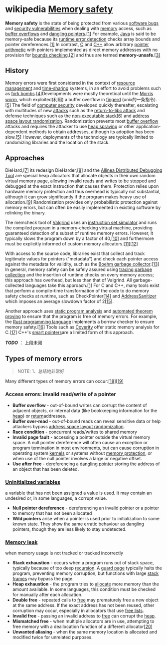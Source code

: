 # wikipedia [Memory safety](https://en.wikipedia.org/wiki/Memory_safety)

**Memory safety** is the state of being protected from various [software bugs](https://en.wikipedia.org/wiki/Software_bugs) and [security vulnerabilities](https://en.wikipedia.org/wiki/Vulnerability_(computing)) when dealing with [memory](https://en.wikipedia.org/wiki/Random-access_memory) access, such as [buffer overflows](https://en.wikipedia.org/wiki/Buffer_overflow) and [dangling pointers](https://en.wikipedia.org/wiki/Dangling_pointer).[[1\]](https://en.wikipedia.org/wiki/Memory_safety#cite_note-Adve-1) For example, [Java](https://en.wikipedia.org/wiki/Java_(programming_language)) is said to be memory-safe because its [runtime error detection](https://en.wikipedia.org/wiki/Runtime_error_detection) checks array bounds and pointer dereferences.[[1\]](https://en.wikipedia.org/wiki/Memory_safety#cite_note-Adve-1) In contrast, [C](https://en.wikipedia.org/wiki/C_(programming_language)) and [C++](https://en.wikipedia.org/wiki/C%2B%2B) allow arbitrary [pointer arithmetic](https://en.wikipedia.org/wiki/Pointer_arithmetic) with pointers implemented as direct memory addresses with no provision for [bounds checking](https://en.wikipedia.org/wiki/Bounds_checking),[[2\]](https://en.wikipedia.org/wiki/Memory_safety#cite_note-2) and thus are termed **memory-unsafe**.[[3\]](https://en.wikipedia.org/wiki/Memory_safety#cite_note-3)

## History

Memory errors were first considered in the context of [resource management](https://en.wikipedia.org/wiki/Resource_management) and [time-sharing](https://en.wikipedia.org/wiki/Time-sharing) systems, in an effort to avoid problems such as [fork bombs](https://en.wikipedia.org/wiki/Fork_bomb).[[4\]](https://en.wikipedia.org/wiki/Memory_safety#cite_note-4)Developments were mostly theoretical until the [Morris worm](https://en.wikipedia.org/wiki/Morris_worm), which exploited(利用) a buffer overflow in [fingerd](https://en.wikipedia.org/wiki/Fingerd) (unix的一条指令).[[5\]](https://en.wikipedia.org/wiki/Memory_safety#cite_note-Veen-5) The field of [computer security](https://en.wikipedia.org/wiki/Computer_security) developed quickly thereafter, escalating with multitudes of new [attacks](https://en.wikipedia.org/wiki/Attack_(computing)) such as the [return-to-libc attack](https://en.wikipedia.org/wiki/Return-to-libc_attack) and defense techniques such as the [non-executable stack](https://en.wikipedia.org/wiki/Executable_space_protection)[[6\]](https://en.wikipedia.org/wiki/Memory_safety#cite_note-6) and [address space layout randomization](https://en.wikipedia.org/wiki/Address_space_layout_randomization). Randomization prevents most [buffer overflow](https://en.wikipedia.org/wiki/Buffer_overflow) attacks and requires the attacker to use [heap spraying](https://en.wikipedia.org/wiki/Heap_spraying) or other application-dependent methods to obtain addresses, although its adoption has been slow.[[5\]](https://en.wikipedia.org/wiki/Memory_safety#cite_note-Veen-5) However, deployments of the technology are typically limited to randomizing libraries and the location of the stack.



## Approaches

DieHard,[[7\]](https://en.wikipedia.org/wiki/Memory_safety#cite_note-7) its redesign DieHarder,[[8\]](https://en.wikipedia.org/wiki/Memory_safety#cite_note-8) and the [Allinea Distributed Debugging Tool](https://en.wikipedia.org/wiki/Allinea_Distributed_Debugging_Tool) are special heap allocators that allocate objects in their own random virtual memory page, allowing invalid reads and writes to be stopped and debugged at the exact instruction that causes them. Protection relies upon hardware memory protection and thus overhead is typically not substantial, although it can grow significantly if the program makes heavy use of allocation.[[9\]](https://en.wikipedia.org/wiki/Memory_safety#cite_note-9) Randomization provides only probabilistic protection against memory errors, but can often be easily implemented in existing software by relinking the binary.

The memcheck tool of [Valgrind](https://en.wikipedia.org/wiki/Valgrind) uses an [instruction set simulator](https://en.wikipedia.org/wiki/Instruction_set_simulator) and runs the compiled program in a memory-checking virtual machine, providing guaranteed detection of a subset of runtime memory errors. However, it typically slows the program down by a factor of 40,[[10\]](https://en.wikipedia.org/wiki/Memory_safety#cite_note-10) and furthermore must be explicitly informed of custom memory allocators.[[11\]](https://en.wikipedia.org/wiki/Memory_safety#cite_note-11)[[12\]](https://en.wikipedia.org/wiki/Memory_safety#cite_note-12)

With access to the source code, libraries exist that collect and track legitimate values for pointers ("metadata") and check each pointer access against the metadata for validity, such as the [Boehm garbage collector](https://en.wikipedia.org/wiki/Boehm_garbage_collector).[[13\]](https://en.wikipedia.org/wiki/Memory_safety#cite_note-13) In general, memory safety can be safely assured using [tracing garbage collection](https://en.wikipedia.org/wiki/Garbage_collection_(computer_science)) and the insertion of runtime checks on every memory access; this approach has overhead, but less than that of Valgrind. All garbage-collected languages take this approach.[[1\]](https://en.wikipedia.org/wiki/Memory_safety#cite_note-Adve-1) For C and C++, many tools exist that perform a compile-time transformation of the code to do memory safety checks at runtime, such as CheckPointer[[14\]](https://en.wikipedia.org/wiki/Memory_safety#cite_note-14) and [AddressSanitizer](https://en.wikipedia.org/wiki/AddressSanitizer) which imposes an average slowdown factor of 2[[15\]](https://en.wikipedia.org/wiki/Memory_safety#cite_note-15).

Another approach uses [static program analysis](https://en.wikipedia.org/wiki/Static_program_analysis) and [automated theorem proving](https://en.wikipedia.org/wiki/Automated_theorem_proving) to ensure that the program is free of memory errors. For example, the [Rust programming language](https://en.wikipedia.org/wiki/Rust_(programming_language)) implements a borrow checker to ensure memory safety.[[16\]](https://en.wikipedia.org/wiki/Memory_safety#cite_note-16) Tools such as [Coverity](https://en.wikipedia.org/wiki/Coverity) offer static memory analysis for C.[[17\]](https://en.wikipedia.org/wiki/Memory_safety#cite_note-17) C++'s [smart pointers](https://en.wikipedia.org/wiki/Smart_pointers)are a limited form of this approach.



***TODO*** ： 上段未阅



## Types of memory errors

> NOTE: 
> 1、总结地非常好

Many different types of memory errors can occur:[[18\]](https://en.wikipedia.org/wiki/Memory_safety#cite_note-18)[[19\]](https://en.wikipedia.org/wiki/Memory_safety#cite_note-19)



### Access errors: invalid read/write of a pointer

- **Buffer overflow** - out-of-bound writes can corrupt the content of adjacent objects, or internal data (like bookkeeping information for the [heap](https://en.wikipedia.org/wiki/Memory_management#Dynamic_memory_allocation)) or [return](https://en.wikipedia.org/wiki/Return_statement)addresses.
- **Buffer over-read** - out-of-bound reads can reveal sensitive data or help attackers bypass [address space layout randomization](https://en.wikipedia.org/wiki/Address_space_layout_randomization).
- **Race condition** - concurrent reads/writes to shared memory
- **Invalid page fault** - accessing a pointer outside the virtual memory space. A null pointer dereference will often cause an exception or program termination in most environments, but can cause corruption in operating system [kernels](https://en.wikipedia.org/wiki/Kernel_(computing)) or systems without [memory protection](https://en.wikipedia.org/wiki/Memory_protection), or when use of the null pointer involves a large or negative offset.
- **Use after free** - dereferencing a [dangling pointer](https://en.wikipedia.org/wiki/Dangling_pointer) storing the address of an object that has been deleted.

### [Uninitialized variables](https://en.wikipedia.org/wiki/Uninitialized_variable)  

a variable that has not been assigned a value is used. It may contain an undesired or, in some languages, a corrupt value.

- **Null pointer dereference** - dereferencing an invalid pointer or a pointer to memory that has not been allocated
- **Wild pointers** arise when a pointer is used prior to initialization to some known state. They show the same erratic behaviour as dangling pointers, though they are less likely to stay undetected.

### [Memory leak](https://en.wikipedia.org/wiki/Memory_leak) 

when memory usage is not tracked or tracked incorrectly

- **Stack exhaustion** - occurs when a program runs out of stack space, typically because of too deep [recursion](https://en.wikipedia.org/wiki/Recursion_(computer_science)). A [guard page](https://en.wikipedia.org/wiki/Memory_protection) typically halts the program, preventing memory corruption, but functions with large [stack frames](https://en.wikipedia.org/wiki/Stack_frame) may bypass the page.
- **Heap exhaustion** - the program tries to [allocate](https://en.wikipedia.org/wiki/Memory_allocation) more memory than the amount available. In some languages, this condition must be checked for manually after each allocation.
- **Double free** - repeated calls to [free](https://en.wikipedia.org/wiki/Malloc) may prematurely free a new object at the same address. If the exact address has not been reused, other corruption may occur, especially in allocators that use [free lists](https://en.wikipedia.org/wiki/Free_list).
- **Invalid free** - passing an invalid address to [free](https://en.wikipedia.org/wiki/Malloc) can corrupt the [heap](https://en.wikipedia.org/wiki/Memory_management#Dynamic_memory_allocation).
- **Mismatched free** - when multiple allocators are in use, attempting to free memory with a deallocation function of a different allocator[[20\]](https://en.wikipedia.org/wiki/Memory_safety#cite_note-20)
- **Unwanted aliasing** - when the same memory location is allocated and modified twice for unrelated purposes.

